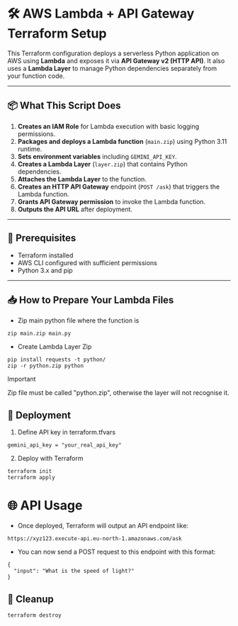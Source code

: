 # 🛠️ AWS Lambda + API Gateway Terraform Setup

This Terraform configuration deploys a serverless Python application on AWS using **Lambda** and exposes it via **API Gateway v2 (HTTP API)**. It also uses a **Lambda Layer** to manage Python dependencies separately from your function code.

---

## 📦 What This Script Does

1. **Creates an IAM Role** for Lambda execution with basic logging permissions.
2. **Packages and deploys a Lambda function** (`main.zip`) using Python 3.11 runtime.
3. **Sets environment variables** including `GEMINI_API_KEY`.
4. **Creates a Lambda Layer** (`layer.zip`) that contains Python dependencies.
5. **Attaches the Lambda Layer** to the function.
6. **Creates an HTTP API Gateway** endpoint (`POST /ask`) that triggers the Lambda function.
7. **Grants API Gateway permission** to invoke the Lambda function.
8. **Outputs the API URL** after deployment.

---

## 🔧 Prerequisites

- Terraform installed
- AWS CLI configured with sufficient permissions
- Python 3.x and pip

---

## 📥 How to Prepare Your Lambda Files

- Zip main python file where the function is
```
zip main.zip main.py
```

- Create Lambda Layer Zip
```
pip install requests -t python/
zip -r python.zip python
```
> [!IMPORTANT]
> Zip file must be called "python.zip", otherwise the layer will not recognise it.

## 🚀 Deployment

1. Define API key in terraform.tfvars
```
gemini_api_key = "your_real_api_key"
```

2. Deploy with Terraform
```
terraform init
terraform apply
```

# 🌐 API Usage
- Once deployed, Terraform will output an API endpoint like:

```
https://xyz123.execute-api.eu-north-1.amazonaws.com/ask
```

- You can now send a POST request to this endpoint with this format:

```
{
  "input": "What is the speed of light?"
}
```

## 🧽 Cleanup

```
terraform destroy
```
